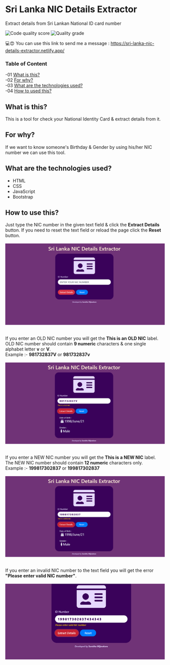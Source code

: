 # Sri Lanka NIC Details Extractor
Extract details from Sri Lankan National ID card number

![Code quality score](https://www.code-inspector.com/project/18188/score/svg) ![Quality grade](https://www.code-inspector.com/project/18188/status/svg)

💻😍 You can use this link to send me a message : https://sri-lanka-nic-details-extractor.netlify.app/

### Table of Content
-01 [What is this?](#What)</br>
-02 [For why?](#why)</br>
-03 [What are the technologies used?](#technologies)</br>
-04 [How to used this?](#How)</br>


## What is this?<a name="What"/>
This is a tool for check your National Identity Card & extract details from it.<br>

## For why?<a name="why"/>
If we want to know someone's Birthday & Gender by using his/her NIC number we can use this tool.<br>

## What are the technologies used?<a name="technologies"/>
- HTML
- CSS
- JavaScript
- Bootstrap

## How to use this?<a name="How"/>

Just type the NIC number in the given text field & click the **Extract Details** button. If you need to reset the text field or reload the page click the **Reset** button.<br><br>
<img src="img/a.PNG"><br><br>

If you enter an OLD NIC number you will get the **This is an OLD NIC** label. OLD NIC number should contain **9 numeric** characters & one single alphabet letter **v** or **V**.<br>
Example :- **981732837V** or **981732837v**
<br><br>
<img src="img/b.PNG"><br><br>

If you enter a NEW NIC number you will get the **This is a NEW NIC** label. The NEW NIC number should contain **12 numeric** characters only.<br>
Example :- **199817302837** or **199817302837**
<br><br>
<img src="img/c.PNG"><br><br>

If you enter an invalid NIC number to the text field you will get the error **"Please enter valid NIC number"**.<br><br>
<img src="img/d.PNG"><br><br>



